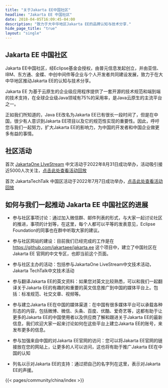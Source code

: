 ```yaml
---
title: "关于Jakarta EE中国社区"
headline: "Jakarta EE 中国社区"
date: 2018-04-05T16:09:45-04:00
description: "致力于大中华地区Jakarta EE的品牌认知与技术分享."
hide_page_title: "true"
layout: "single"
---
```


## Jakarta EE 中国社区

Jakarta EE中国社区，经Eclipse基金会授权，由普元信息发起创立，并由亚信、IBM、东方通、金蝶、中创中间件等企业与个人开发者共同建设发展，致力于在大中华地区推动Jakarta EE的认知与技术分享。

Jakarta EE 为基于云原生的企业级应用程序提供了一套开源的技术规范和端到端的技术支持，在全球企业级Java领域有75%的采用率，是Java云原生的主流平台之一。

正如我们所知道的，Java EE改名为Jakarta EE已有很长一段时间了，但是在中国，很少有人意识到Jakarta EE项目以及它的规范性实现的重要性。因此，呼吁您与我们一起努力，扩大Jakarta EE的影响力，为中国的开发者和中国企业做更多有益的事情。

## 社区活动

首次 [JakartaOne LIveStream](https://jakartaone.org/zh/2022/chinese/) 中文活动于2022年8月31日成功举办，活动吸引接近5000人次关注，[点击此处查看活动回放](https://meeting.tencent.com/dw/5U7mti09N1FF)

首次 JakartaTechTalk 中国区活动于2022年7月7日成功举办，[点击此处查看活动回放](https://meeting.tencent.com/dw/8LlPUUrtEqAZ)

## 如何与我们一起推动 Jakarta EE 中国社区的进展

* 参与社区事项讨论：通过加入微信群、邮件列表的形式，与大家一起讨论社区的推进，事项的计划等，在这里，每个人都可以平等的发表意见，Eclipse Foundation的同事也在群中听取大家的建议。

* 参与社区网站的建设：目前我们已经完成的工作是在 https://github.com/jakartaee/jakarta.ee 这个项目中，建立了中国社区在 Jakarta EE 官网的中文专区，也即当前这个页面。

* 参与社区主办的活动：包括参与JakartaOne LiveStream中文技术活动，Jakarta TechTalk中文技术活动 

* 参与翻译Jakarta EE的英文资料：如果您对英文比较熟悉，可以和我们一起翻译关于Jakarta EE的有趣的和重要的英文信息推广到中国的媒体平台上。包括：标准规范、社交文章、视频等。

* 参与建立Jakarta EE在中国的媒体渠道：在中国有很多媒体平台可以承载各种形态的内容，包括微博、微信、头条、百度、优酷、爱奇艺等，这都有助于让更多的Jakarta EE的中国使用者以及供应商了解和跟进关于Jakarta EE的最新信息，我们欢迎大家一起来讨论如何在这些平台上建立Jakarta EE的账号，来发布更多的信息。

* 参与加强来自中国的对Jakarta EE官网的访问：您可以将Jakarta EE官网的链接放在您的网站上，让更多的人可以访问，这也将有助于推广Jakarta EE在中国的认知

* 列名以示对Jakarta EE的支持：通过把自己的名字列在这里，表示对Jakarta EE的声援。

{{< pages/community/china/index >}}

